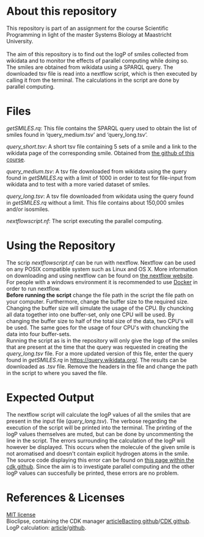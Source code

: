 # About this repository
This repository is part of an assignment for the course Scientific Programming in light of the master Systems Biology at Maastricht University. <br>
<br>
The aim of this repository is to find out the logP of smiles collected from wikidata and to monitor the effects of parallel computing while doing so. The smiles are obtained from wikidata using a SPARQL query. The downloaded tsv file is read into a nextflow script, which is then executed by calling it from the terminal. The calculations in the script are done by parallel computing.

# Files
_getSMILES.rq_: This file contains the SPARQL query used to obtain the list of smiles found in ‘query_medium.tsv’ and ‘query_long.tsv’.

_query_short.tsv_: A short tsv file containing 5 sets of a smile and a link to the wikidata page of the corresponding smile. Obtained from <a href="https://github.com/egonw/scientificProgramming/tree/master/assignment%203"> the github of this course</a>.

_query_medium.tsv_: A tsv file downloaded from wikidata using the query found in _getSMILES.rq_ with a limit of 1000 in order to test for file-input from wikidata and to test with a more varied dataset of smiles.

_query_long.tsv_: A tsv file downloaded from wikidata using the query found in _getSMILES.rq_ without a limit. This file contains about 150,000 smiles and/or isosmiles.

_nextflowscript.nf_: The script executing the parallel computing.

# Using the Repository
The scrip _nextflowscript.nf_ can be run with nextflow. Nextflow can be used on any POSIX compatible system such as Linux and OS X. More information on downloading and using nextflow can be found on <a href="https://www.nextflow.io/">the nextflow website</a>. For people with a windows environment it is recommended to use <a href="https://www.docker.com/">Docker</a> in order to run nextflow.<br>
<b>Before running the script</b> change the file path in the script the file path on your computer. Furthermore, change the buffer size to the required size. Changing the buffer size will simulate the usage of the CPU. By chuncking all data together into one buffer-set, only one CPU will be used. By changing the buffer size to half of the total size of the data, two CPU's will be used. The same goes for the usage of four CPU's with chuncking the data into four buffer-sets.<br>
Running the script as is in the repository will only give the logp of the smiles that are present at the time that the query was requested in creating the _query_long.tsv_ file. For a more updated version of this file, enter the query found in _getSMILES.rq_ in <a href="https://query.wikidata.org/">https://query.wikidata.org/</a>. The results can be downloaded as .tsv file. Remove the headers in the file and change the path in the script to where you saved the file.

# Expected Output
The nextflow script will calculate the logP values of all the smiles that are present in the input file (_query_long.tsv_). The verbose regarding the execution of the script will be printed into the terminal. The printing of the logP values themselves are muted, but can be done by uncommenting the line in the script. The errors surrounding the calculation of the logP will however be displayed. This occurs when the molecule of the given smile is not aromatised and doesn't contain explicit hydrogen atoms in the smile. The source code displaying this error can be found on <a href="https://github.com/cdk/cdk/blob/master/descriptor/qsarmolecular/src/main/java/org/openscience/cdk/qsar/descriptors/molecular/JPlogPDescriptor.java"> this page within the cdk github</a>. Since the aim is to investigate parallel computing and the other logP values can succesfully be printed, these errors are no problem.

# References & Licenses
<a href="https://github.com/manonmichon/SP_Assignment3/blob/master/LICENSE"> MIT license </a><br>
Bioclipse, containing the CDK manager <a href="https://bmcbioinformatics.biomedcentral.com/articles/10.1186/1471-2105-10-397">article</a><a href="https://github.com/egonw/bacting">Bacting github</a>/<a href="https://github.com/cdk/cdk">CDK github</a>.<br>
LogP calculation: <a href="https://link.springer.com/article/10.1186/s13321-018-0316-5">article</a>/<a href="https://github.com/cdk/cdk/blob/master/descriptor/qsarmolecular/src/main/java/org/openscience/cdk/qsar/descriptors/molecular/JPlogPDescriptor.java">github</a>.
